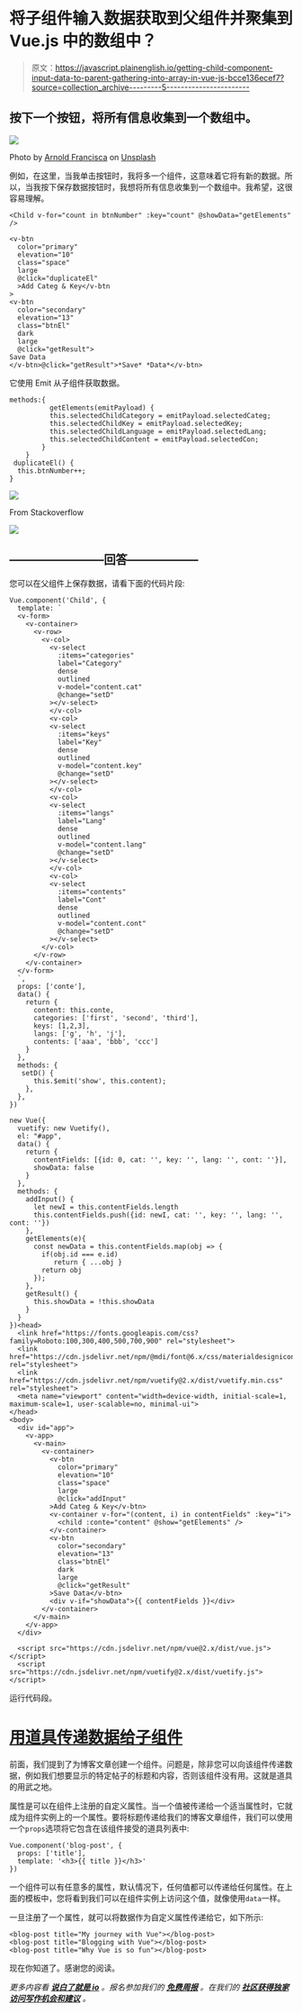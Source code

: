 # 将子组件输入数据获取到父组件并聚集到 Vue.js 中的数组中？

> 原文：<https://javascript.plainenglish.io/getting-child-component-input-data-to-parent-gathering-into-array-in-vue-js-bcce136ecef7?source=collection_archive---------5----------------------->

## 按下一个按钮，将所有信息收集到一个数组中。

![](img/e3ee56e24c8bdb2fa076faf1ceb4ed28.png)

Photo by [Arnold Francisca](https://unsplash.com/@clark_fransa?utm_source=medium&utm_medium=referral) on [Unsplash](https://unsplash.com?utm_source=medium&utm_medium=referral)

例如，在这里，当我单击按钮时，我将多一个组件，这意味着它将有新的数据。所以，当我按下保存数据按钮时，我想将所有信息收集到一个数组中。我希望，这很容易理解。

```
<Child v-for="count in btnNumber" :key="count" @showData="getElements" />

<v-btn
  color="primary"
  elevation="10"
  class="space"
  large
  @click="duplicateEl"
  >Add Categ & Key</v-btn
>
<v-btn
  color="secondary"
  elevation="13"
  class="btnEl"
  dark
  large
  @click="getResult">
Save Data
</v-btn>@click="getResult">*Save* *Data*</v-btn>
```

它使用 Emit 从子组件获取数据。

```
methods:{
          getElements(emitPayload) {
          this.selectedChildCategory = emitPayload.selectedCateg;
          this.selectedChildKey = emitPayload.selectedKey;
          this.selectedChildLanguage = emitPayload.selectedLang;
          this.selectedChildContent = emitPayload.selectedCon;
        }
    }
 duplicateEl() {
  this.btnNumber++;
}
```

![](img/3348c7a0af07e0ae833e0c1e23bbf324.png)

From Stackoverflow

![](img/5a2104ecc4848ea718748aeda86bd955.png)

## **————————回答——————**

您可以在父组件上保存数据，请看下面的代码片段:

```
Vue.component('Child', {
  template: `
  <v-form>
    <v-container>
      <v-row>
        <v-col>
          <v-select
            :items="categories"
            label="Category"
            dense
            outlined
            v-model="content.cat"
            @change="setD"
          ></v-select>
          </v-col>
          <v-col>
          <v-select
            :items="keys"
            label="Key"
            dense
            outlined
            v-model="content.key"
            @change="setD"
          ></v-select>
          </v-col>
          <v-col>
          <v-select
            :items="langs"
            label="Lang"
            dense
            outlined
            v-model="content.lang"
            @change="setD"
          ></v-select>
          </v-col>
          <v-col>
          <v-select
            :items="contents"
            label="Cont"
            dense
            outlined
            v-model="content.cont"
            @change="setD"
          ></v-select>
        </v-col>
      </v-row>
    </v-container>
  </v-form>
  `,
  props: ['conte'],
  data() {
    return {
      content: this.conte,
      categories: ['first', 'second', 'third'],
      keys: [1,2,3],
      langs: ['g', 'h', 'j'],
      contents: ['aaa', 'bbb', 'ccc']
    }
  },
  methods: {
   setD() {
      this.$emit('show', this.content);
    },
  },
})

new Vue({
  vuetify: new Vuetify(),
  el: "#app",
  data() {
    return {
      contentFields: [{id: 0, cat: '', key: '', lang: '', cont: ''}],
      showData: false
    }
  },
  methods: {
    addInput() {
      let newI = this.contentFields.length 
      this.contentFields.push({id: newI, cat: '', key: '', lang: '', cont: ''})
    },
    getElements(e){
      const newData = this.contentFields.map(obj => {
        if(obj.id === e.id) 
           return { ...obj }
        return obj
      });
    },
    getResult() {
      this.showData = !this.showData
    }
  }
})<head>
  <link href="https://fonts.googleapis.com/css?family=Roboto:100,300,400,500,700,900" rel="stylesheet">
  <link href="https://cdn.jsdelivr.net/npm/@mdi/font@6.x/css/materialdesignicons.min.css" rel="stylesheet">
  <link href="https://cdn.jsdelivr.net/npm/vuetify@2.x/dist/vuetify.min.css" rel="stylesheet">
  <meta name="viewport" content="width=device-width, initial-scale=1, maximum-scale=1, user-scalable=no, minimal-ui">
</head>
<body>
  <div id="app">
    <v-app>
      <v-main>
        <v-container>
          <v-btn
            color="primary"
            elevation="10"
            class="space"
            large
            @click="addInput"
          >Add Categ & Key</v-btn>
          <v-container v-for="(content, i) in contentFields" :key="i">
            <child :conte="content" @show="getElements" />
          </v-container>
          <v-btn
            color="secondary"
            elevation="13"
            class="btnEl"
            dark
            large
            @click="getResult"
          >Save Data</v-btn>
          <div v-if="showData">{{ contentFields }}</div>
        </v-container>
      </v-main>
    </v-app>
  </div>

  <script src="https://cdn.jsdelivr.net/npm/vue@2.x/dist/vue.js"></script>
  <script src="https://cdn.jsdelivr.net/npm/vuetify@2.x/dist/vuetify.js"></script>
```

运行代码段。

# [用道具传递数据给子组件](https://vuejs.org/v2/guide/components.html#Passing-Data-to-Child-Components-with-Props)

前面，我们提到了为博客文章创建一个组件。问题是，除非您可以向该组件传递数据，例如我们想要显示的特定帖子的标题和内容，否则该组件没有用。这就是道具的用武之地。

属性是可以在组件上注册的自定义属性。当一个值被传递给一个适当属性时，它就成为组件实例上的一个属性。要将标题传递给我们的博客文章组件，我们可以使用一个`props`选项将它包含在该组件接受的道具列表中:

```
Vue.component('blog-post', {
  props: ['title'],
  template: '<h3>{{ title }}</h3>'
})
```

一个组件可以有任意多的属性，默认情况下，任何值都可以传递给任何属性。在上面的模板中，您将看到我们可以在组件实例上访问这个值，就像使用`data`一样。

一旦注册了一个属性，就可以将数据作为自定义属性传递给它，如下所示:

```
<blog-post title="My journey with Vue"></blog-post>
<blog-post title="Blogging with Vue"></blog-post>
<blog-post title="Why Vue is so fun"></blog-post>
```

现在你知道了。感谢您的阅读。

*更多内容看* [***说白了就是 io***](http://plainenglish.io/) *。报名参加我们的* [***免费周报***](http://newsletter.plainenglish.io/) *。在我们的* [***社区获得独家访问写作机会和建议***](https://discord.gg/GtDtUAvyhW) *。*